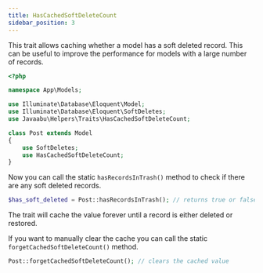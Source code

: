 ```yaml
---
title: HasCachedSoftDeleteCount
sidebar_position: 3
---
```


This trait allows caching whether a model has a soft deleted record. This can be useful to improve the performance for models with a large number of records.

```php
<?php

namespace App\Models;

use Illuminate\Database\Eloquent\Model;
use Illuminate\Database\Eloquent\SoftDeletes;
use Javaabu\Helpers\Traits\HasCachedSoftDeleteCount;

class Post extends Model
{
    use SoftDeletes;
    use HasCachedSoftDeleteCount;  
}

```

Now you can call the static `hasRecordsInTrash()` method to check if there are any soft deleted records.

```php
$has_soft_deleted = Post::hasRecordsInTrash(); // returns true or false
```

The trait will cache the value forever until a record is either deleted or restored. 

If you want to manually clear the cache you can call the static `forgetCachedSoftDeleteCount()` method.

```php
Post::forgetCachedSoftDeleteCount(); // clears the cached value
```
